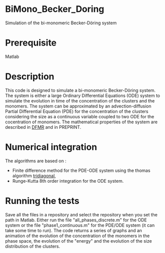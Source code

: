 # BiMono_Becker_Doring
Simulation of the bi-monomeric Becker-Döring system

# Prerequisite
Matlab

# Description
This code is designed to simulate a bi-monomeric Becker-Döring system. 
The system is either a large Ordinary Differential Equations (ODE) system to simulate the evolution in time of the concentration of the clusters and the monomers.
The system can be approximated by an advection-diffusion Partial Differential Equation (PDE) for the concentration of the clusters considering the size as a continuous variable coupled to two ODE for the cocentration of monomers.
The mathematical properties of the system are described in [DFMR](https://www.sciencedirect.com/science/article/pii/S0022519319303194?casa_token=DCigPl-yfxQAAAAA:TjqSebXOEMsljjXYqvs2kri0VnzMaSxv6rZVdf3Xs41WxL9HeLp_YuLRpdXLiZseGqxMFyttaJGk) and in PREPRINT.

# Numerical integration
The algorithms are based on :
*  Finite difference method for the PDE-ODE system using the thomas algorithm [tridiagonal](https://github.com/tamaskis/tridiagonal-MATLAB),
*  Runge-Kutta 8th order integration for the ODE system.

# Running the tests
Save all the files in a repository and select the repository when you set the path in Matlab. Either run the file "all_phases_discrete.m" for the ODE system or the file "phase1_continuous.m" for the PDE/ODE system (it can take some time to run).
The code returns a series of graphs and an animation of the evolution of the concentration of the monomers in the phase space, the evolution of the "energy" and the evolution of the size distribution of the clusters.
